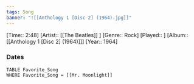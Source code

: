 ```yaml
---
tags: Song  
banner: "![[Anthology 1 [Disc 2] (1964).jpg]]"
---
```

[Time:: 2:48]
[Artist:: [[The Beatles]] ]
[Genre:: Rock]
[Played:: ]
[Album:: [[Anthology 1 [Disc 2] (1964)]]]
[Year:: 1964]
### Dates
````dataview
TABLE Favorite_Song
WHERE Favorite_Song = [[Mr. Moonlight]]
````